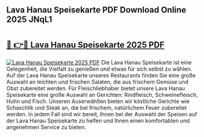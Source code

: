 ## Lava Hanau Speisekarte PDF Download Online 2025 JNqL1

# <h2><a href="http://gc9va5.nevu.top/?p=Lava+Hanau+Speisekarte">🔗 👉🔴 Lava Hanau Speisekarte 2025 PDF</a></h2>

[![Lava Hanau Speisekarte 2025 PDF](https://i.imgur.com/dBaPXMq.png)](http://gc9va5.nevu.top/?p=Lava+Hanau+Speisekarte)
Die Lava Hanau Speisekarte ist eine Gelegenheit, die Vielfalt zu genießen und etwas für sich selbst zu wählen. Auf der Lava Hanau Speisekarte unseres Restaurants finden Sie eine große Auswahl an leichten und frischen Salaten, die aus frischem Gemüse und Obst zubereitet werden. Für Fleischliebhaber bietet unsere Lava Hanau Speisekarte eine große Auswahl an Gerichten: Rindfleisch, Schweinefleisch, Huhn und Fisch. Unseren Auserwählten bieten wir köstliche Gerichte wie Schaschlik und Steak an, die bei frischem, natürlichem Feuer zubereitet werden. In jedem Fall sind wir bereit, Ihnen bei der Auswahl der Speisen auf der Lava Hanau Speisekarte zu helfen und Ihnen einen komfortablen und angenehmen Service zu bieten.
